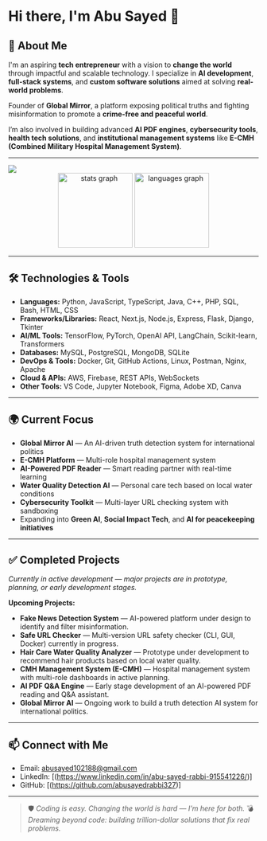 # Hi there, I'm Abu Sayed 👋

## 🚀 About Me
I'm an aspiring **tech entrepreneur** with a vision to **change the world** through impactful and scalable technology. I specialize in **AI development**, **full-stack systems**, and **custom software solutions** aimed at solving **real-world problems**.

Founder of **Global Mirror**, a platform exposing political truths and fighting misinformation to promote a **crime-free and peaceful world**.

I’m also involved in building advanced **AI PDF engines**, **cybersecurity tools**, **health tech solutions**, and **institutional management systems** like **E-CMH (Combined Military Hospital Management System)**.

---
<div align="left">
  <img src="https://visitor-badge.laobi.icu/badge?page_id=abusayedrabbi327.abusayedrabbi327&"  />
</div>
<div align="center">
  <img src="https://github-readme-stats.vercel.app/api?username=abusayedrabbi327&hide_title=true&hide_rank=false&show_icons=true&include_all_commits=true&count_private=true&disable_animations=false&theme=dracula&locale=en&hide_border=false&custom_title=abusayedrabbi327" height="150" alt="stats graph"  />
  <img src="https://github-readme-stats.vercel.app/api/top-langs?username=abusayedrabbi327&locale=en&hide_title=false&layout=compact&card_width=320&langs_count=5&theme=dracula&hide_border=false" height="150" alt="languages graph"  />
</div>

---

## 🛠️ Technologies & Tools
- **Languages:** Python, JavaScript, TypeScript, Java, C++, PHP, SQL, Bash, HTML, CSS
- **Frameworks/Libraries:** React, Next.js, Node.js, Express, Flask, Django, Tkinter
- **AI/ML Tools:** TensorFlow, PyTorch, OpenAI API, LangChain, Scikit-learn, Transformers
- **Databases:** MySQL, PostgreSQL, MongoDB, SQLite
- **DevOps & Tools:** Docker, Git, GitHub Actions, Linux, Postman, Nginx, Apache
- **Cloud & APIs:** AWS, Firebase, REST APIs, WebSockets
- **Other Tools:** VS Code, Jupyter Notebook, Figma, Adobe XD, Canva

---

## 🌍 Current Focus
- **Global Mirror AI** — An AI-driven truth detection system for international politics
- **E-CMH Platform** — Multi-role hospital management system
- **AI-Powered PDF Reader** — Smart reading partner with real-time learning
- **Water Quality Detection AI** — Personal care tech based on local water conditions
- **Cybersecurity Toolkit** — Multi-layer URL checking system with sandboxing
- Expanding into **Green AI**, **Social Impact Tech**, and **AI for peacekeeping initiatives**

---

## ✅ Completed Projects
*Currently in active development — major projects are in prototype, planning, or early development stages.*

**Upcoming Projects:**
- **Fake News Detection System** — AI-powered platform under design to identify and filter misinformation.
- **Safe URL Checker** — Multi-version URL safety checker (CLI, GUI, Docker) currently in progress.
- **Hair Care Water Quality Analyzer** — Prototype under development to recommend hair products based on local water quality.
- **CMH Management System (E-CMH)** — Hospital management system with multi-role dashboards in active planning.
- **AI PDF Q&A Engine** — Early stage development of an AI-powered PDF reading and Q&A assistant.
- **Global Mirror AI** — Ongoing work to build a truth detection AI system for international politics.

---

## 📫 Connect with Me
- Email: abusayed102188@gmail.com
- LinkedIn: [(https://www.linkedin.com/in/abu-sayed-rabbi-915541226/)]
- GitHub: [(https://github.com/abusayedrabbi327)]

---

> 🛡️ *Coding is easy. Changing the world is hard — I’m here for both.*
> 💣 *Dreaming beyond code: building trillion-dollar solutions that fix real problems.*
